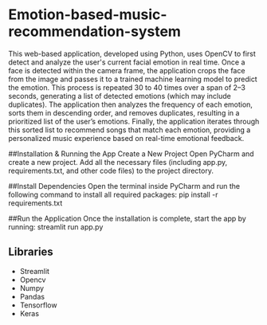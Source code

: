 # Emotion-based-music-recommendation-system
This web-based application, developed using Python, uses OpenCV to first detect and analyze the user's current facial emotion in real time. Once a face is detected within the camera frame, the application crops the face from the image and passes it to a trained machine learning model to predict the emotion.
This process is repeated 30 to 40 times over a span of 2–3 seconds, generating a list of detected emotions (which may include duplicates). The application then analyzes the frequency of each emotion, sorts them in descending order, and removes duplicates, resulting in a prioritized list of the user’s emotions.
Finally, the application iterates through this sorted list to recommend songs that match each emotion, providing a personalized music experience based on real-time emotional feedback.

##Installation & Running the App
Create a New Project
Open PyCharm and create a new project. Add all the necessary files (including app.py, requirements.txt, and other code files) to the project directory.

##Install Dependencies
Open the terminal inside PyCharm and run the following command to install all required packages:
pip install -r requirements.txt

##Run the Application
Once the installation is complete, start the app by running:
streamlit run app.py

## Libraries
- Streamlit
- Opencv
- Numpy
- Pandas
- Tensorflow
- Keras


